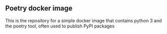 ## Poetry docker image

This is the repository for a simple docker image that contains python 3 and the poetry tool, often used to publish PyPI packages